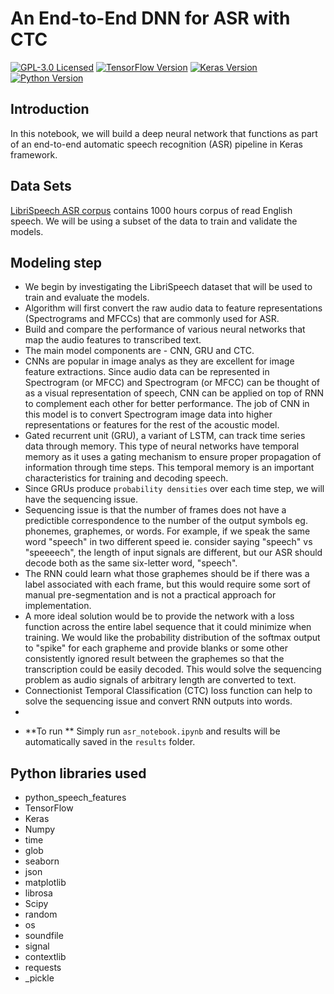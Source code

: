 # An End-to-End DNN for ASR with CTC
[![GPL-3.0 Licensed](https://img.shields.io/badge/License-GPL3.0-blue.svg?style=flat)](https://opensource.org/licenses/GPL-3.0) [![TensorFlow Version](https://img.shields.io/badge/Tensorflow-1.4+-blue.svg)](https://www.tensorflow.org/) [![Keras Version](https://img.shields.io/badge/Keras-2.0+-blue.svg)](https://keras.io/) [![Python Version](https://img.shields.io/badge/Python-3.x-blue.svg)](https://www.python.org/) 

## Introduction
In this notebook, we will build a deep neural network that functions as part of an end-to-end automatic speech recognition (ASR) pipeline in Keras framework.

## Data Sets 
[LibriSpeech ASR corpus](http://www.openslr.org/12) contains 1000 hours corpus of read English speech. We will be using a subset of the data to train and validate the models.

## Modeling step
- We begin by investigating the LibriSpeech dataset that will be used to train and evaluate the models. 
- Algorithm will first convert the raw audio data to feature representations (Spectrograms and MFCCs) that are commonly used for ASR. 
- Build and compare the performance of various neural networks that map the audio features to transcribed text. 
- The main model components are - CNN, GRU and CTC. 
- CNNs are popular in image analys as they are excellent for image feature extractions. Since audio data can be represented in Spectrogram (or MFCC) and Spectrogram (or MFCC) can be thought of as a visual representation of speech, CNN can be applied on top of RNN to complement each other for better performance. The job of CNN in this model is to convert Spectrogram image data into higher representations or features for the rest of the acoustic model. 
- Gated recurrent unit (GRU), a variant of LSTM, can track time series data through memory. This type of neural networks have temporal memory as it uses a gating mechanism to ensure proper propagation of information through time steps. This temporal memory is an important characteristics for training and decoding speech.
- Since GRUs produce `probability densities` over each time step, we will have the sequencing issue. 
- Sequencing issue is that the number of frames does not have a predictible correspondence to the number of the output symbols eg. phonemes, graphemes, or words. For example, if we speak the same word "speech" in two different speed ie. consider saying "speech" vs "speeeech", the length of input signals are different, but our ASR should decode both as the same six-letter word, "speech".
- The RNN could learn what those graphemes should be if there was a label associated with each frame, but this would require some sort of manual pre-segmentation and is not a practical approach for implementation. 
- A more ideal solution would be to provide the network with a loss function across the entire label sequence that it could minimize when training. We would like the probability distribution of the softmax output to "spike" for each grapheme and provide blanks or some other consistently ignored result between the graphemes so that the transcription could be easily decoded. This would solve the sequencing problem as audio signals of arbitrary length are converted to text.
- Connectionist Temporal Classification (CTC) loss function can help to solve the sequencing issue and convert RNN outputs into words.
- 


* **To run **
Simply run `asr_notebook.ipynb` and results will be automatically saved in the `results` folder.

## Python libraries used

* python_speech_features
* TensorFlow
* Keras
* Numpy
* time
* glob
* seaborn
* json
* matplotlib
* librosa
* Scipy
* random
* os
* soundfile
* signal
* contextlib
* requests
* \_pickle


